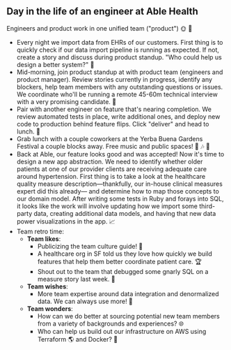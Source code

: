
## Day in the life of an engineer at Able Health
Engineers and product work in one unified team ("product") :sun_with_face: :new_moon_with_face: 
- Every night we import data from EHRs of our customers. First thing is to quickly check if our data import pipeline is running as expected. If not, create a story and discuss during product standup. "Who could help us design a better system?" :raising_hand:
- Mid-morning, join product standup at with product team (engineers and product manager). Review stories currently in progress, identify any blockers, help team members with any outstanding questions or issues. We coordinate who'll be running a remote 45-60m technical interview with a very promising candidate. :pray:
- Pair with another engineer on feature that's nearing completion. We review automated tests in place, write additional ones, and deploy new code to production behind feature flips. Click "deliver" and head to lunch. :dancer:
- Grab lunch with a couple coworkers at the Yerba Buena Gardens Festival a couple blocks away. Free music and public spaces! :heartbeat: :notes: :deciduous_tree:
- Back at Able, our feature looks good and was accepted! Now it's time to design a new app abstraction. We need to identify whether older patients at one of our provider clients are receiving adequate care around hypertension. First thing is to take a look at the healthcare quality measure description—thankfully, our in-house clinical measures expert did this already— and determine how to map those concepts to our domain model. After writing some tests in Ruby and forays into SQL, it looks like the work will involve updating how we import some third-party data, creating additional data models, and having that new data power visualizations in the app. :chart_with_upwards_trend:
- Team retro time: 
  * **Team likes**: 
    - Publicizing the team culture guide! :love_letter:
    - A healthcare org in SF told us they love how quickly we build features that help them better coordinate patient care. :trophy:
    - Shout out to the team that debugged some gnarly SQL on a measure story last week. :raised_hands:
  * **Team wishes**: 
    - More team expertise around data integration and denormalized data. We can always use more! :pig:
  * **Team wonders**: 
    - How can we do better at sourcing potential new team members from a variety of backgrounds and experiences? :globe_with_meridians:
    - Who can help us build out our infrastructure on AWS using Terraform :earth_americas: and Docker? :whale:
